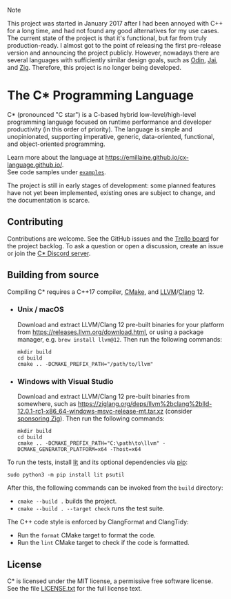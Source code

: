 > [!NOTE]
> This project was started in January 2017 after I had been annoyed with C++ for a long time, and had not found any good alternatives for my use cases.
> The current state of the project is that it's functional, but far from truly production-ready. I almost got to the point of releasing the first pre-release version and announcing the project publicly.
> However, nowadays there are several languages with sufficiently similar design goals, such as [Odin](https://odin-lang.org/), [Jai](https://en.wikipedia.org/?title=JAI_(programming_language)&redirect=no), and [Zig](https://ziglang.org/). Therefore, this project is no longer being developed.

# The C* Programming Language

C* (pronounced "C star") is a C-based hybrid low-level/high-level programming language focused on runtime
performance and developer productivity (in this order of priority). The language is simple and unopinionated,
supporting imperative, generic, data-oriented, functional, and object-oriented programming.

Learn more about the language at https://emillaine.github.io/cx-language.github.io/.  
See code samples under [`examples`](https://github.com/emillaine/cx/tree/main/examples).

The project is still in early stages of development: some planned features have not yet been implemented,
existing ones are subject to change, and the documentation is scarce.

## Contributing

Contributions are welcome.
See the GitHub issues and the [Trello board](https://trello.com/b/NIbkM4v2/c) for the project backlog.
To ask a question or open a discussion, create an issue or join the [C* Discord server](https://discord.gg/hsDbW9p).

## Building from source

Compiling C* requires a C++17 compiler, [CMake](https://cmake.org), and
[LLVM](https://llvm.org)/[Clang](https://clang.llvm.org) 12.

- ### Unix / macOS

    Download and extract LLVM/Clang 12 pre-built binaries for your platform from
    https://releases.llvm.org/download.html, or using a package manager, e.g. `brew install llvm@12`.
    Then run the following commands:

      mkdir build
      cd build
      cmake .. -DCMAKE_PREFIX_PATH="/path/to/llvm"

- ### Windows with Visual Studio

    Download and extract LLVM/Clang 12 pre-built binaries from somewhere, such as
    https://ziglang.org/deps/llvm%2bclang%2blld-12.0.1-rc1-x86_64-windows-msvc-release-mt.tar.xz
    (consider [sponsoring Zig](https://github.com/sponsors/ziglang)).
    Then run the following commands:

      mkdir build
      cd build
      cmake .. -DCMAKE_PREFIX_PATH="C:\path\to\llvm" -DCMAKE_GENERATOR_PLATFORM=x64 -Thost=x64

To run the tests, install [lit](https://llvm.org/docs/CommandGuide/lit.html)
and its optional dependencies via [pip](https://pip.pypa.io/en/stable/installing/):

    sudo python3 -m pip install lit psutil

After this, the following commands can be invoked from the `build` directory:

- `cmake --build .` builds the project.
- `cmake --build . --target check` runs the test suite.

The C++ code style is enforced by ClangFormat and ClangTidy:

- Run the `format` CMake target to format the code.
- Run the `lint` CMake target to check if the code is formatted.

## License

C* is licensed under the MIT license, a permissive free software license.
See the file [LICENSE.txt](LICENSE.txt) for the full license text.
